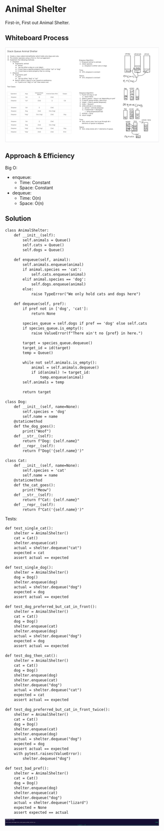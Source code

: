 # Animal Shelter
<!-- Description of the challenge -->
First-in, First out Animal Shelter.

## Whiteboard Process
<!-- Embedded whiteboard image -->
![Stack and Queue Whiteboard](./animal_shelter.png)

## Approach & Efficiency
<!-- What approach did you take? Why? What is the Big O space/time for this approach? -->

Big O:
- enqueue:
  - Time: Constant
  - Space: Constant
- dequeue:
  - Time: O(n)
  - Space: O(n)

## Solution
<!-- Show how to run your code, and examples of it in action -->
```
class AnimalShelter:
    def __init__(self):
        self.animals = Queue()
        self.cats = Queue()
        self.dogs = Queue()
    
    def enqueue(self, animal):
        self.animals.enqueue(animal)
        if animal.species == 'cat':
            self.cats.enqueue(animal)
        elif animal.species == 'dog':
            self.dogs.enqueue(animal)
        else:
            raise TypeError("We only hold cats and dogs here")

    def dequeue(self, pref):
        if pref not in ['dog', 'cat']:
            return None

        species_queue = self.dogs if pref == 'dog' else self.cats
        if species_queue.is_empty():
            raise ValueError(f"There ain't no {pref} in here.")
        
        target = species_queue.dequeue()
        target_id = id(target)
        temp = Queue()

        while not self.animals.is_empty():
            animal = self.animals.dequeue()
            if id(animal) != target_id:
                temp.enqueue(animal)
        self.animals = temp
        
        return target
        
class Dog:
    def __init__(self, name=None):
        self.species = 'dog'
        self.name = name
    @staticmethod
    def the_dog_goes():
        print("Woof")
    def __str__(self):
        return f"Dog: {self.name}"
    def __repr__(self):
        return f"Dog('{self.name}')"

class Cat:
    def __init__(self, name=None):
        self.species = 'cat'
        self.name = name
    @staticmethod
    def the_cat_goes():
        print("Meow")
    def __str__(self):
        return f"Cat: {self.name}"
    def __repr__(self):
        return f"Cat('{self.name}')"
```
Tests:
```
def test_single_cat():
    shelter = AnimalShelter()
    cat = Cat()
    shelter.enqueue(cat)
    actual = shelter.dequeue("cat")
    expected = cat
    assert actual == expected

def test_single_dog():
    shelter = AnimalShelter()
    dog = Dog()
    shelter.enqueue(dog)
    actual = shelter.dequeue("dog")
    expected = dog
    assert actual == expected

def test_dog_preferred_but_cat_in_front():
    shelter = AnimalShelter()
    cat = Cat()
    dog = Dog()
    shelter.enqueue(cat)
    shelter.enqueue(dog)
    actual = shelter.dequeue("dog")
    expected = dog
    assert actual == expected

def test_dog_then_cat():
    shelter = AnimalShelter()
    cat = Cat()
    dog = Dog()
    shelter.enqueue(dog)
    shelter.enqueue(cat)
    shelter.dequeue("dog")
    actual = shelter.dequeue("cat")
    expected = cat
    assert actual == expected

def test_dog_preferred_but_cat_in_front_twice():
    shelter = AnimalShelter()
    cat = Cat()
    dog = Dog()
    shelter.enqueue(cat)
    shelter.enqueue(dog)
    actual = shelter.dequeue("dog")
    expected = dog
    assert actual == expected
    with pytest.raises(ValueError):
        shelter.dequeue("dog")

def test_bad_pref():
    shelter = AnimalShelter()
    cat = Cat()
    dog = Dog()
    shelter.enqueue(dog)
    shelter.enqueue(cat)
    shelter.dequeue("dog")
    actual = shelter.dequeue("lizard")
    expected = None
    assert expected == actual

```
![Animal Shelter Tests](./animal_shelter_tests.png)